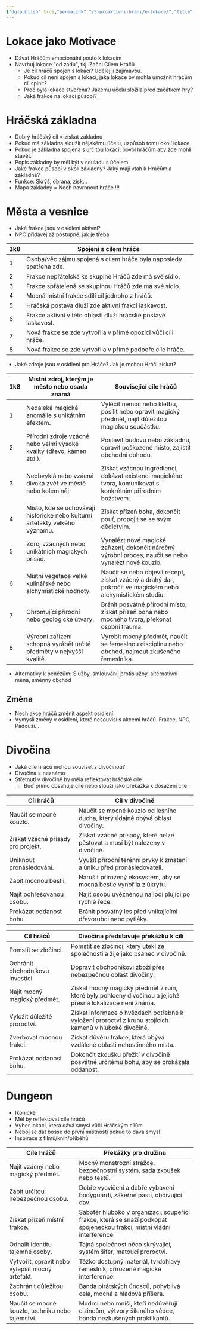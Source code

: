 ```yaml
---
{"dg-publish":true,"permalink":"/5-proaktivni-hrani/e-lokace/","title":"Lokace"}
---
```


# Lokace jako Motivace
- Dávat Hráčům emocionální pouto k lokacím
- Navrhuj lokace "od zadu", tkj. Začni Cílem Hráčů
	- Je cíl hráčů spojen s lokací? Udělej ji zajímavou.
	- Pokud cíl není spojen s lokací, jaká lokace by mohla umožnit hráčům cíl splnit?
	- Proč byla lokace stvořena? Jakému účelu složila před začátkem hry?
	- Jaká frakce na lokaci působí?
# Hráčská základna
- Dobrý hráčský cíl = získat základnu
- Pokud má základna sloužit nějakému účelu, uzpůsob tomu okolí lokace.
- Pokud je základna spojena s určitou lokací, povol hráčům aby zde mohli stavět.
- Popis základny by měl být v souladu s účelem.
- Jaké frakce působí v okolí základny? Jaký mají vtah k Hráčům a základně?
- Funkce: Skrýš, obrana, zisk...
- Mapa základny = Nech navrhnout hráče !!!
# Města a vesnice
- Jaké frakce jsou v osídlení aktivní?
- NPC přidávej až postupně, jak je třeba

| **1k8** | **Spojení s cílem hráče**                                          |
| ------- | ------------------------------------------------------------------ |
| 1       | Osoba/věc zájmu spojená s cílem hráče byla naposledy spatřena zde. |
| 2       | Frakce nepřátelská ke skupině Hráčů zde má své sídlo.              |
| 3       | Frakce spřátelená se skupinou Hráčů zde má své sídlo.              |
| 4       | Mocná místní frakce sdílí cíl jednoho z hráčů.                     |
| 5       | Hráčská postava dluží zde aktivní frakci laskavost.                |
| 6       | Frakce aktivní v této oblasti dluží hráčské postavě laskavost.     |
| 7       | Nová frakce se zde vytvořila v přímé opozici vůči cíli hráče.      |
| 8       | Nová frakce se zde vytvořila v přímé podpoře cíle hráče.           |
- Jaké zdroje jsou v osídlení pro Hráče? Jak je mohou Hráči získat?

| **1k8** | **Místní zdroj, kterým je město nebo osada známá**                           | **Související cíle hráčů**                                                                                  |
| ------- | ---------------------------------------------------------------------------- | ----------------------------------------------------------------------------------------------------------- |
| 1       | Nedaleká magická anomálie s unikátním efektem.                               | Vyléčit nemoc nebo kletbu, posílit nebo opravit magický předmět, najít důležitou magickou součástku.        |
| 2       | Přírodní zdroje vzácné nebo velmi vysoké kvality (dřevo, kámen atd.).        | Postavit budovu nebo základnu, opravit poškozené místo, zajistit obchodní dohodu.                           |
| 3       | Neobvyklá nebo vzácná divoká zvěř ve městě nebo kolem něj.                   | Získat vzácnou ingredienci, dokázat existenci magického tvora, komunikovat s konkrétním přírodním božstvem. |
| 4       | Místo, kde se uchovávají historické nebo kulturní artefakty velkého významu. | Získat přízeň boha, dokončit pouť, propojit se se svým dědictvím.                                           |
| 5       | Zdroj vzácných nebo unikátních magických přísad.                             | Vynalézt nové magické zařízení, dokončit náročný výrobní proces, naučit se nebo vynalézt nové kouzlo.       |
| 6       | Místní vegetace velké kulinářské nebo alchymistické hodnoty.                 | Naučit se nebo objevit recept, získat vzácný a drahý dar, pokročit ve magickém nebo alchymistickém studiu.  |
| 7       | Ohromující přírodní nebo geologické útvary.                                  | Bránit posvátné přírodní místo, získat přízeň boha nebo mocného tvora, překonat osobní trauma.              |
| 8       | Výrobní zařízení schopná vyrábět určité předměty v nejvyšší kvalitě.         | Vyrobit mocný předmět, naučit se řemeslnou disciplínu nebo obchod, najmout zkušeného řemeslníka.            |
- Alternativy k penězům: Služby, smlouvání, protislužby, alternativní měna, směnný obchod
## Změna
- Nech akce hráčů změnit aspekt osídlení
- Vymysli změny v osídlení, které nesouvisí s akcemi hráčů. Frakce, NPC, Padouši...
# Divočina
- Jaké cíle hráčů mohou souviset s divočinou?
- Divočina = neznámo
- Střetnutí v divočině by měla reflektovat hráčské cíle
	- Buď přímo obsahuje cíle nebo slouží jako překážka k dosažení cíle

| **Cíl hráčů**                      | **Cíl v divočině**                                                           |
| ---------------------------------- | ---------------------------------------------------------------------------- |
| Naučit se mocné kouzlo.            | Naučit se mocné kouzlo od lesního ducha, který údajně obývá oblast divočiny. |
| Získat vzácné přísady pro projekt. | Získat vzácné přísady, které nelze pěstovat a musí být nalezeny v divočině.  |
| Uniknout pronásledování.           | Využít přírodní terénní prvky k zmatení a úniku před pronásledovateli.       |
| Zabít mocnou bestii.               | Narušit přirozený ekosystém, aby se mocná bestie vynořila z úkrytu.          |
| Najít pohřešovanou osobu.          | Najít osobu uvězněnou na lodi plující po rychlé řece.                        |
| Prokázat oddanost bohu.            | Bránit posvátný les před vnikajícími dřevorubci nebo pytláky.                |

| **Cíl hráčů**                    | **Divočina představuje překážku k cíli**                                                                   |
| -------------------------------- | ---------------------------------------------------------------------------------------------------------- |
| Pomstít se zločinci.             | Pomstít se zločinci, který utekl ze společnosti a žije jako psanec v divočině.                             |
| Ochránit obchodníkovu investici. | Dopravit obchodníkovi zboží přes nebezpečnou oblast divočiny.                                              |
| Najít mocný magický předmět.     | Získat mocný magický předmět z ruin, které byly pohlceny divočinou a jejichž přesná lokalizace není známa. |
| Vyložit důležité proroctví.      | Získat informace o hvězdách potřebné k vyložení proroctví z kruhu stojících kamenů v hluboké divočině.     |
| Zverbovat mocnou frakci.         | Získat důvěru frakce, která obývá vzdálené oblasti nehostinného místa.                                     |
| Prokázat oddanost bohu.          | Dokončit zkoušku přežití v divočině posvátné určitému bohu, aby se prokázala oddanost.                     |
# Dungeon
- Ikonické
- Měl by reflektovat cíle hráčů
- Vyber lokaci, která dává smysl vůči Hráčským cílům
- Neboj se dát bosse do první místnosti pokud to dává smysl
- Inspirace z filmů/knih/příběhů

| **Cíle hráčů**                                   | **Překážky pro družinu**                                                                                                |
| ------------------------------------------------ | ----------------------------------------------------------------------------------------------------------------------- |
| Najít vzácný nebo magický předmět.               | Mocný monstrózní strážce, bezpečnostní systém, sada zkoušek nebo testů.                                                 |
| Zabít určitou nebezpečnou osobu.                 | Dobře vycvičení a dobře vybavení bodyguardi, zákeřné pasti, obdivující dav.                                             |
| Získat přízeň místní frakce.                     | Sabotér hluboko v organizaci, soupeřící frakce, která se snaží podkopat spojeneckou frakci, místní vládní interference. |
| Odhalit identitu tajemné osoby.                  | Tajná společnost něco skrývající, systém šifer, matoucí proroctví.                                                      |
| Vytvořit, opravit nebo vylepšit mocný artefakt.  | Těžko dostupný materiál, tvrdohlavý řemeslník, přirozené magické interference.                                          |
| Zachránit důležitou osobu.                       | Banda pirátských únosců, pohyblivá cela, mocná a hladová příšera.                                                       |
| Naučit se mocné kouzlo, techniku nebo tajemství. | Mudrci nebo mniši, kteří nedůvěřují cizincům, výtvory šíleného vědce, banda nezkušených praktikantů.                    |
